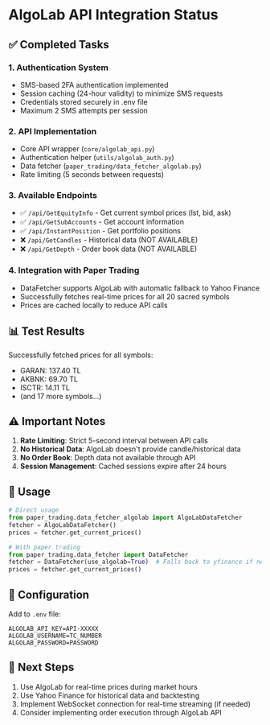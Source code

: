 # AlgoLab API Integration Status

## ✅ Completed Tasks

### 1. Authentication System
- SMS-based 2FA authentication implemented
- Session caching (24-hour validity) to minimize SMS requests
- Credentials stored securely in .env file
- Maximum 2 SMS attempts per session

### 2. API Implementation
- Core API wrapper (`core/algolab_api.py`)
- Authentication helper (`utils/algolab_auth.py`)
- Data fetcher (`paper_trading/data_fetcher_algolab.py`)
- Rate limiting (5 seconds between requests)

### 3. Available Endpoints
- ✅ `/api/GetEquityInfo` - Get current symbol prices (lst, bid, ask)
- ✅ `/api/GetSubAccounts` - Get account information
- ✅ `/api/InstantPosition` - Get portfolio positions
- ❌ `/api/GetCandles` - Historical data (NOT AVAILABLE)
- ❌ `/api/GetDepth` - Order book data (NOT AVAILABLE)

### 4. Integration with Paper Trading
- DataFetcher supports AlgoLab with automatic fallback to Yahoo Finance
- Successfully fetches real-time prices for all 20 sacred symbols
- Prices are cached locally to reduce API calls

## 📊 Test Results

Successfully fetched prices for all symbols:
- GARAN: 137.40 TL
- AKBNK: 69.70 TL
- ISCTR: 14.11 TL
- (and 17 more symbols...)

## ⚠️ Important Notes

1. **Rate Limiting**: Strict 5-second interval between API calls
2. **No Historical Data**: AlgoLab doesn't provide candle/historical data
3. **No Order Book**: Depth data not available through API
4. **Session Management**: Cached sessions expire after 24 hours

## 🔧 Usage

```python
# Direct usage
from paper_trading.data_fetcher_algolab import AlgoLabDataFetcher
fetcher = AlgoLabDataFetcher()
prices = fetcher.get_current_prices()

# With paper trading
from paper_trading.data_fetcher import DataFetcher
fetcher = DataFetcher(use_algolab=True)  # Falls back to yfinance if needed
prices = fetcher.get_current_prices()
```

## 📁 Configuration

Add to `.env` file:
```
ALGOLAB_API_KEY=API-XXXXX
ALGOLAB_USERNAME=TC_NUMBER
ALGOLAB_PASSWORD=PASSWORD
```

## 🚀 Next Steps

1. Use AlgoLab for real-time prices during market hours
2. Use Yahoo Finance for historical data and backtesting
3. Implement WebSocket connection for real-time streaming (if needed)
4. Consider implementing order execution through AlgoLab API